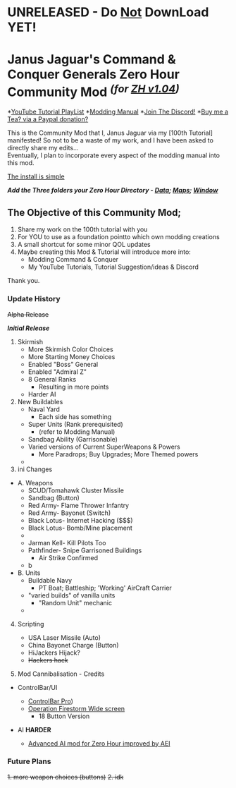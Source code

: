 # UNRELEASED - Do <ins>Not</ins> DownLoad YET!
# Janus Jaguar's Command & Conquer Generals Zero Hour Community Mod ***<sup>(for <ins>ZH v1.04</ins>)</sup>***
*[YouTube Tutorial PlayList](https://youtube.com/playlist?list=PL8VFnihHyemFo_uZOaCJY0igMiuT5LmSX&si=2Symc8N1VD3FGlVR)
*[Modding Manual](https://docs.google.com/document/d/1eMQT91pVi2VFMRVJJGCKC81i86yuQ61XsfZwKGfuhu8/edit?usp=drive_link)
*[Join The Discord!](https://discord.gg/yfATmXJaxT)
*[Buy me a Tea? via a Paypal donation?](https://paypal.me/JanusJaguar?country.x=US&locale.x=en_US)

This is the Community Mod that I, Janus Jaguar via my [100th Tutorial] manifested! So not to be a waste of my work, and I have been asked to directly share my edits...\
Eventually, I plan to incorporate every aspect of the modding manual into this mod.

[The install is simple](https://youtu.be/z9gZ66_yOEo?si=w-KSF7QxQlNzL0Od)

***Add the Three folders your Zero Hour Directory - <ins>Data</ins>; <ins>Maps</ins>; <ins>Window</ins>***

## The Objective of this Community Mod;

1. Share my work on the 100th tutorial with you
2. For YOU to use as a foundation pointto which own modding creations
3. A small shortcut for some minor QOL updates
4. Maybe creating this Mod & Tutorial will introduce more into:
   - Modding Command & Conquer
   - My YouTube Tutorials, Tutorial Suggestion/ideas & Discord

Thank you.

### Update History
~~Alpha Release~~

***Initial Release***
1. Skirmish
   - More Skirmish Color Choices
   - More Starting Money Choices
   - Enabled "Boss" General
   - Enabled "Admiral Z"
   - 8 General Ranks
     - Resulting in more points
   - Harder AI
2. New Buildables
   - Naval Yard
     - Each side has something
   - Super Units (Rank prerequisited)
     - (refer to Modding Manual)
   - Sandbag Ability (Garrisonable)
   - Varied versions of Current SuperWeapons & Powers
     - More Paradrops; Buy Upgrades; More Themed powers
   - 
3. ini Changes
- A. Weapons
   - SCUD/Tomahawk Cluster Missile
   - Sandbag (Button)
   - Red Army- Flame Thrower Infantry
   - Red Army- Bayonet (Switch)
   - Black Lotus- Internet Hacking ($$$)
   - Black Lotus- Bomb/Mine placement
   - 
   - Jarman Kell- Kill Pilots Too
   - Pathfinder- Snipe Garrisoned Buildings
     - Air Strike Confirmed
   - b
- B. Units
  - Buildable Navy
    - PT Boat; Battleship; 'Working' AirCraft Carrier 
  - "varied builds" of vanilla units
    - "Random Unit" mechanic
  - 
4. Scripting 
   - USA Laser Missile (Auto)
   - China Bayonet Charge (Button)
   - HiJackers Hijack?
   - ~~Hackers hack~~

5. Mod Cannibalisation - Credits
* ControlBar/UI
  - [ControlBar Pro](https://www.gamereplays.org/cnczerohour/portals.php?show=page&name=control-bar-pro-by-fas-and-xezon))
  - [Operation Firestorm Wide screen](https://www.moddb.com/mods/operation-firestorm/addons/widescreen-for-zero-hour)
    - 18 Button Version

* AI **HARDER**
  - [Advanced AI mod for Zero Hour improved by AEI](https://www.moddb.com/mods/advanced-ai-mod-for-zero-hour-improved-by-aei)


### Future Plans
~~1. more weapon choices (buttons)~~
~~2. idk~~
